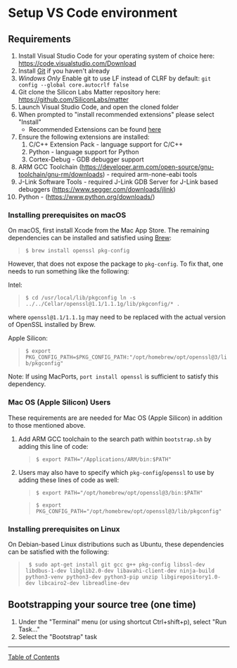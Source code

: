 # Setup VS Code environment

## Requirements

1. Install Visual Studio Code for your operating system of choice here:
   https://code.visualstudio.com/Download
2. Install [Git](https://git-scm.com/) if you haven't already
3. _Windows Only_ Enable git to use LF instead of CLRF by default:
   `git config --global core.autocrlf false`
4. Git clone the Silicon Labs Matter repository here:
   https://github.com/SiliconLabs/matter
5. Launch Visual Studio Code, and open the cloned folder
6. When prompted to "install recommended extensions" please select "Install"
    - Recommended Extensions can be found
      [here](../../../../.vscode/extensions.json)
7. Ensure the following extensions are installed:
    1. C/C++ Extension Pack - language support for C/C++
    2. Python - language support for Python
    3. Cortex-Debug - GDB debugger support
8. ARM GCC Toolchain
   (https://developer.arm.com/open-source/gnu-toolchain/gnu-rm/downloads) -
   required arm-none-eabi tools
9. J-Link Software Tools - required J-Link GDB Server for J-Link based debuggers
   (https://www.segger.com/downloads/jlink)
10. Python - (https://www.python.org/downloads/)

### Installing prerequisites on macOS

On macOS, first install Xcode from the Mac App Store. The remaining dependencies
can be installed and satisfied using [Brew](https://brew.sh/):

> `$ brew install openssl pkg-config`

However, that does not expose the package to `pkg-config`. To fix that, one
needs to run something like the following:

Intel:

> `$ cd /usr/local/lib/pkgconfig ln -s ../../Cellar/openssl@1.1/1.1.1g/lib/pkgconfig/* .`

where `openssl@1.1/1.1.1g` may need to be replaced with the actual version of
OpenSSL installed by Brew.

Apple Silicon:

> `$ export PKG_CONFIG_PATH=$PKG_CONFIG_PATH:"/opt/homebrew/opt/openssl@3/lib/pkgconfig"`

Note: If using MacPorts, `port install openssl` is sufficient to satisfy this
dependency.

### Mac OS (Apple Silicon) Users

These requirements are are needed for Mac OS (Apple Silicon) in addition to
those mentioned above. <br>

1. Add ARM GCC toolchain to the search path within `bootstrap.sh` by adding this
   line of code:

    > `$ export PATH="/Applications/ARM/bin:$PATH"`

2. Users may also have to specify which `pkg-config`/`openssl` to use by adding
   these lines of code as well:

    > `$ export PATH="/opt/homebrew/opt/openssl@3/bin:$PATH"`

    > `$ export PKG_CONFIG_PATH="/opt/homebrew/opt/openssl@3/lib/pkgconfig"`

### Installing prerequisites on Linux

On Debian-based Linux distributions such as Ubuntu, these dependencies can be
satisfied with the following:

> ` $ sudo apt-get install git gcc g++ pkg-config libssl-dev libdbus-1-dev libglib2.0-dev libavahi-client-dev ninja-build python3-venv python3-dev python3-pip unzip libgirepository1.0-dev libcairo2-dev libreadline-dev`

## Bootstrapping your source tree (one time)

1. Under the "Terminal" menu (or using shortcut Ctrl+shift+p), select "Run
   Task..."
2. Select the "Bootstrap" task

---

[Table of Contents](../../README.md)
